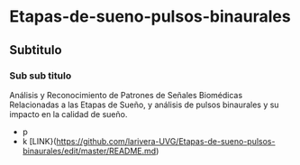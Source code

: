 # Etapas-de-sueno-pulsos-binaurales
## Subtitulo
### Sub sub titulo
Análisis y Reconocimiento de Patrones de Señales Biomédicas Relacionadas a las Etapas de Sueño, y análisis de pulsos binaurales y su impacto en la calidad de sueño.
- p
- k
[LINK}(https://github.com/larivera-UVG/Etapas-de-sueno-pulsos-binaurales/edit/master/README.md)
